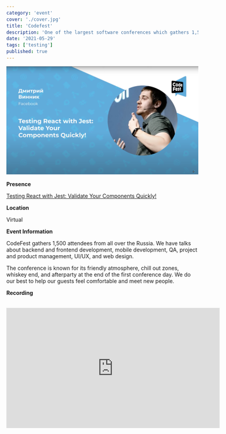 ```yaml
---
category: 'event'
cover: './cover.jpg'
title: 'Codefest'
description: 'One of the largest software conferences which gathers 1,500 attendees from all over the Russia.'
date: '2021-05-29'
tags: ['testing']
published: true
---
```

![cover](./cover.jpg)

**Presence**

[Testing React with Jest: Validate Your Components Quickly!](https://dvinnik.dev/presentations/2021/testing-react-with-jest)

**Location**

Virtual

**Event Information**

CodeFest gathers 1,500 attendees from all over the Russia. We have talks about backend and frontend development, mobile development, QA, project and product management, UI/UX, and web design.

The conference is known for its friendly atmosphere, chill out zones, whiskey end, and afterparty at the end of the first conference day. We do our best to help our guests feel comfortable and meet new people.


**Recording**

<br>

<iframe width="560" height="315" src="https://www.youtube.com/embed/zYUsQQV3Jpk" title="YouTube video player" frameborder="0" allow="accelerometer; autoplay; clipboard-write; encrypted-media; gyroscope; picture-in-picture" allowfullscreen></iframe>

<br>